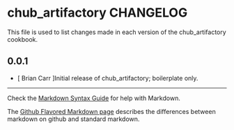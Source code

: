 chub_artifactory CHANGELOG
=============================

This file is used to list changes made in each version of the chub_artifactory cookbook.

0.0.1
-----
- [ Brian Carr ]Initial release of chub_artifactory; boilerplate only.

- - -
Check the [Markdown Syntax Guide](http://daringfireball.net/projects/markdown/syntax) for help with Markdown.

The [Github Flavored Markdown page](http://github.github.com/github-flavored-markdown/) describes the differences between markdown on github and standard markdown.
